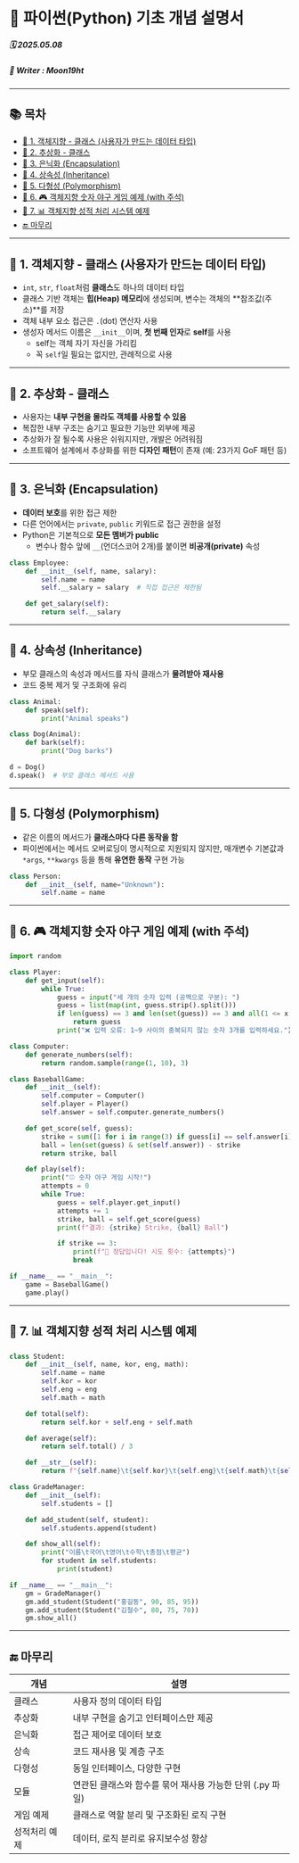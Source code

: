 # 🐍 파이썬(Python) 기초 개념 설명서

##### 🗓️ 2025.05.08
##### 📝 Writer : Moon19ht

---

## 📚 목차

- [📌 1. 객체지향 - 클래스 (사용자가 만드는 데이터 타입)](#-1-객체지향---클래스-사용자가-만드는-데이터-타입)
- [📌 2. 추상화 - 클래스](#-2-추상화---클래스)
- [📌 3. 은닉화 (Encapsulation)](#-3-은닉화-encapsulation)
- [📌 4. 상속성 (Inheritance)](#-4-상속성-inheritance)
- [📌 5. 다형성 (Polymorphism)](#-5-다형성-polymorphism)
- [📌 6. 🎮 객체지향 숫자 야구 게임 예제 (with 주석)](#-6--객체지향-숫자-야구-게임-예제-with-주석)
- [📌 7. 📊 객체지향 성적 처리 시스템 예제](#-7--객체지향-성적-처리-시스템-예제)
- [🔚 마무리](#-마무리)

---

## 📌 1. 객체지향 - 클래스 (사용자가 만드는 데이터 타입)

- `int`, `str`, `float`처럼 **클래스**도 하나의 데이터 타입
- 클래스 기반 객체는 **힙(Heap) 메모리**에 생성되며, 변수는 객체의 **참조값(주소)**를 저장
- 객체 내부 요소 접근은 `.`(dot) 연산자 사용
- 생성자 메서드 이름은 `__init__`이며, **첫 번째 인자**로 **self**를 사용
    - self는 객체 자기 자신을 가리킴
    - 꼭 `self`일 필요는 없지만, 관례적으로 사용

---

## 📌 2. 추상화 - 클래스

- 사용자는 **내부 구현을 몰라도 객체를 사용할 수 있음**
- 복잡한 내부 구조는 숨기고 필요한 기능만 외부에 제공
- 추상화가 잘 될수록 사용은 쉬워지지만, 개발은 어려워짐
- 소프트웨어 설계에서 추상화를 위한 **디자인 패턴**이 존재 (예: 23가지 GoF 패턴 등)

---

## 📌 3. 은닉화 (Encapsulation)

- **데이터 보호**를 위한 접근 제한
- 다른 언어에서는 `private`, `public` 키워드로 접근 권한을 설정
- Python은 기본적으로 **모든 멤버가 public**
    - 변수나 함수 앞에 `__`(언더스코어 2개)를 붙이면 **비공개(private)** 속성

```python
class Employee:
    def __init__(self, name, salary):
        self.name = name
        self.__salary = salary  # 직접 접근은 제한됨

    def get_salary(self):
        return self.__salary
```

---

## 📌 4. 상속성 (Inheritance)

- 부모 클래스의 속성과 메서드를 자식 클래스가 **물려받아 재사용**
- 코드 중복 제거 및 구조화에 유리

```python
class Animal:
    def speak(self):
        print("Animal speaks")

class Dog(Animal):
    def bark(self):
        print("Dog barks")

d = Dog()
d.speak()  # 부모 클래스 메서드 사용
```

---

## 📌 5. 다형성 (Polymorphism)

- 같은 이름의 메서드가 **클래스마다 다른 동작을 함**
- 파이썬에서는 메서드 오버로딩이 명시적으로 지원되지 않지만, 매개변수 기본값과 `*args`, `**kwargs` 등을 통해 **유연한 동작** 구현 가능

```python
class Person:
    def __init__(self, name="Unknown"):
        self.name = name
```

---

## 📌 6. 🎮 객체지향 숫자 야구 게임 예제 (with 주석)

```python
import random

class Player:
    def get_input(self):
        while True:
            guess = input("세 개의 숫자 입력 (공백으로 구분): ")
            guess = list(map(int, guess.strip().split()))
            if len(guess) == 3 and len(set(guess)) == 3 and all(1 <= x <= 9 for x in guess): # 중복 없이 3자리 숫자, 1~9 사이
                return guess
            print("❌ 입력 오류: 1~9 사이의 중복되지 않는 숫자 3개를 입력하세요.")

class Computer:
    def generate_numbers(self):
        return random.sample(range(1, 10), 3)

class BaseballGame:
    def __init__(self):
        self.computer = Computer()
        self.player = Player()
        self.answer = self.computer.generate_numbers()

    def get_score(self, guess):
        strike = sum([1 for i in range(3) if guess[i] == self.answer[i]])
        ball = len(set(guess) & set(self.answer)) - strike
        return strike, ball

    def play(self):
        print("⚾ 숫자 야구 게임 시작!")
        attempts = 0
        while True:
            guess = self.player.get_input()
            attempts += 1
            strike, ball = self.get_score(guess)
            print(f"결과: {strike} Strike, {ball} Ball")

            if strike == 3:
                print(f"🎉 정답입니다! 시도 횟수: {attempts}")
                break

if __name__ == "__main__":
    game = BaseballGame()
    game.play()
```

---

## 📌 7. 📊 객체지향 성적 처리 시스템 예제

```python
class Student:
    def __init__(self, name, kor, eng, math):
        self.name = name
        self.kor = kor
        self.eng = eng
        self.math = math

    def total(self):
        return self.kor + self.eng + self.math

    def average(self):
        return self.total() / 3

    def __str__(self):
        return f"{self.name}\t{self.kor}\t{self.eng}\t{self.math}\t{self.total()}\t{self.average():.2f}"

class GradeManager:
    def __init__(self):
        self.students = []

    def add_student(self, student):
        self.students.append(student)

    def show_all(self):
        print("이름\t국어\t영어\t수학\t총점\t평균")
        for student in self.students:
            print(student)

if __name__ == "__main__":
    gm = GradeManager()
    gm.add_student(Student("홍길동", 90, 85, 95))
    gm.add_student(Student("김철수", 80, 75, 70))
    gm.show_all()
```

---

## 🔚 마무리

| 개념 | 설명 |
|------|------|
| 클래스 | 사용자 정의 데이터 타입 |
| 추상화 | 내부 구현을 숨기고 인터페이스만 제공 |
| 은닉화 | 접근 제어로 데이터 보호 |
| 상속 | 코드 재사용 및 계층 구조 |
| 다형성 | 동일 인터페이스, 다양한 구현 |
| 모듈 | 연관된 클래스와 함수를 묶어 재사용 가능한 단위 (.py 파일) |
| 게임 예제 | 클래스로 역할 분리 및 구조화된 로직 구현 |
| 성적처리 예제 | 데이터, 로직 분리로 유지보수성 향상 |
